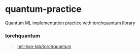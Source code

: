 # quantum-practice
Quantum ML implementation practice with torchquantum library

### torchquantum
> [mit-han-lab/torchquantum](https://github.com/mit-han-lab/torchquantum)
